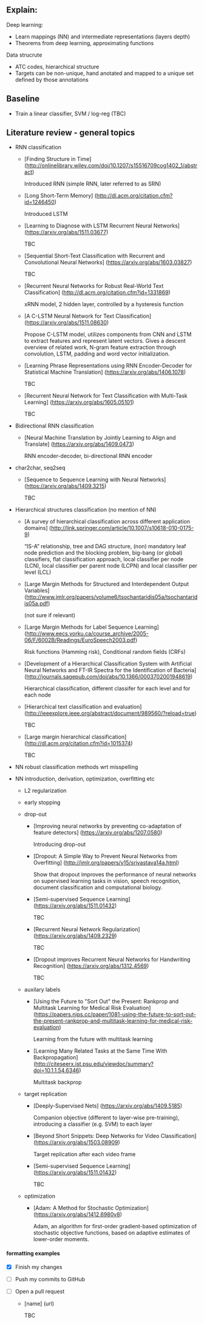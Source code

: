## Explain:
Deep learning:
- Learn mappings (NN) and intermediate representations (layers depth)
- Theorems from deep learning, approximating functions

Data strucrute
- ATC codes, hierarchical structure
- Targets can be non-unique, hand anotated and mapped to a unique set defined by those annotations
    

## Baseline
- Train a linear classifier, SVM / log-reg (TBC)

## Literature review - general topics
- RNN classification
    - [Finding Structure in Time]
    (http://onlinelibrary.wiley.com/doi/10.1207/s15516709cog1402_1/abstract)
    
        Introduced RNN (simple RNN, later referred to as SRN)
    
    - [Long Short-Term Memory]
    (http://dl.acm.org/citation.cfm?id=1246450)
    
        Introduced LSTM
    
    - [Learning to Diagnose with LSTM Recurrent Neural Networks]
    (https://arxiv.org/abs/1511.03677)
    
        TBC
    
    - [Sequential Short-Text Classification with Recurrent and Convolutional Neural Networks]
    (https://arxiv.org/abs/1603.03827)
    
        TBC
    
    - [Recurrent Neural Networks for Robust Real-World Text Classification]
    (http://dl.acm.org/citation.cfm?id=1331869)
    
        xRNN model, 2 hidden layer, controlled by a hysteresis function
    
    - [A C-LSTM Neural Network for Text Classification]
    (https://arxiv.org/abs/1511.08630)
    
        Propose C-LSTM model, utilizes components from CNN and LSTM to extract features and represent latent vectors.
        Gives a descent overview of related work, N-gram feature extraction through convolution, LSTM,
        padding and word vector initialization.
        
    - [Learning Phrase Representations using RNN Encoder-Decoder for Statistical Machine Translation]
    (https://arxiv.org/abs/1406.1078)
    
        TBC
    
    - [Recurrent Neural Network for Text Classification with Multi-Task Learning]
    (https://arxiv.org/abs/1605.05101)
    
        TBC
    
- Bidirectional RNN classification
    - [Neural Machine Translation by Jointly Learning to Align and Translate]
    (https://arxiv.org/abs/1409.0473)
    
        RNN encoder-decoder, bi-directional RNN encoder
    
- char2char, seq2seq
    
    - [Sequence to Sequence Learning with Neural Networks]
    (https://arxiv.org/abs/1409.3215)
    
        TBC
        
- Hierarchical structures classification (no mention of NN)
    - [A survey of hierarchical classification across different application domains] 
    (http://link.springer.com/article/10.1007/s10618-010-0175-9)
    
        “IS-A” relationship, tree and DAG structure, (non) mandatory leaf node prediction and the blocking problem, 
        big-bang (or global) classifiers, flat classification approach, local classifier per node (LCN), 
        local classifier per parent node (LCPN) and local classifier per level (LCL)
    - [Large Margin Methods for Structured and Interdependent Output Variables]
    (http://www.jmlr.org/papers/volume6/tsochantaridis05a/tsochantaridis05a.pdf)
        
        (not sure if relevant)
        
    - [Large Margin Methods for Label Sequence Learning]
    (http://www.eecs.yorku.ca/course_archive/2005-06/F/6002B/Readings/EuroSpeech2003.pdf)
        
        Risk functions (Hamming risk), Conditional random fields (CRFs)
    
    - [Development of a Hierarchical Classification System with 
    Artificial Neural Networks and FT-IR Spectra for the Identification of Bacteria]
    (http://journals.sagepub.com/doi/abs/10.1366/0003702001948619)
    
        Hierarchical classification, different classifer for each level and for each node
    
    - [Hierarchical text classification and evaluation] 
    (http://ieeexplore.ieee.org/abstract/document/989560/?reload=true)
    
        TBC
    
    - [Large margin hierarchical classification]
    (http://dl.acm.org/citation.cfm?id=1015374)
    
        TBC
    
- NN robust classification methods wrt misspelling
- NN introduction, derivation, optimization, overfitting etc
    - L2 regularization
    - early stopping
    - drop-out
        - [Improving neural networks by preventing co-adaptation of feature detectors]
        (https://arxiv.org/abs/1207.0580)
        
            Introducing drop-out
        
        - [Dropout: A Simple Way to Prevent Neural Networks from Overfitting]
        (http://jmlr.org/papers/v15/srivastava14a.html)
        
            Show that dropout improves the performance of neural networks on supervised learning tasks in vision,
            speech recognition, document classification and computational biology.
        
        - [Semi-supervised Sequence Learning]
        (https://arxiv.org/abs/1511.01432)
        
            TBC
        
        - [Recurrent Neural Network Regularization]
        (https://arxiv.org/abs/1409.2329)
        
            TBC
        
        - [Dropout improves Recurrent Neural Networks for Handwriting Recognition]
        (https://arxiv.org/abs/1312.4569)
        
            TBC
        
    - auxilary labels
    
        - [Using the Future to "Sort Out" the Present: Rankprop and Multitask Learning for Medical Risk Evaluation]
        (https://papers.nips.cc/paper/1081-using-the-future-to-sort-out-the-present-rankprop-and-multitask-learning-for-medical-risk-evaluation)
        
            Learning from the future with multitask learning
        
        - [Learning Many Related Tasks at the Same Time With Backpropagation]
        (http://citeseerx.ist.psu.edu/viewdoc/summary?doi=10.1.1.54.6346)
        
            Multitask backprop
        
    - target replication
        
        - [Deeply-Supervised Nets]
        (https://arxiv.org/abs/1409.5185)
        
            Companion objective (different to layer-wise pre-training), 
            introducing a classifier (e.g. SVM) to each layer
        
        - [Beyond Short Snippets: Deep Networks for Video Classification]
        (https://arxiv.org/abs/1503.08909)
        
            Target replication after each video frame
        
        - [Semi-supervised Sequence Learning]
        (https://arxiv.org/abs/1511.01432)
        
            TBC
        
    - optimization
        
        - [Adam: A Method for Stochastic Optimization]
        (https://arxiv.org/abs/1412.6980v8)
        
            Adam, an algorithm for first-order gradient-based optimization of stochastic objective functions,
            based on adaptive estimates of lower-order moments.
        

#### formatting examples
- [x] Finish my changes
- [ ] Push my commits to GitHub
- [ ] Open a pull request


    - [name]
    (url)
    
        TBC
    
